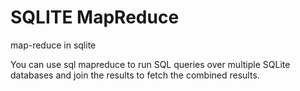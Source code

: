 # SQLITE MapReduce
map-reduce in sqlite

<!-- https://github.com/TryGhost/node-sqlite3/wiki/API -->

You can use sql mapreduce to run SQL queries over multiple SQLite databases and join the results to fetch the combined results. 

